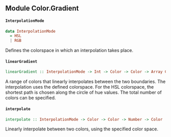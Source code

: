 ## Module Color.Gradient

#### `InterpolationMode`

``` purescript
data InterpolationMode
  = HSL
  | RGB
```

Defines the colorspace in which an interpolation takes place.

#### `linearGradient`

``` purescript
linearGradient :: InterpolationMode -> Int -> Color -> Color -> Array Color
```

A range of colors that linearly interpolates between the two boundaries.
The interpolation uses the defined colorspace. For the HSL colorspace, the
shortest path is chosen along the circle of hue values. The total number
of colors can be specified.

#### `interpolate`

``` purescript
interpolate :: InterpolationMode -> Color -> Color -> Number -> Color
```

Linearly interpolate between two colors, using the specified color space.


